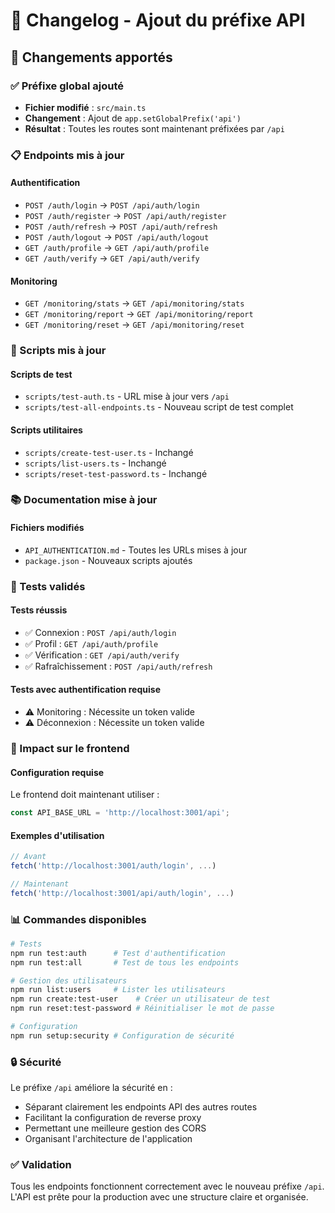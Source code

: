 # 📝 Changelog - Ajout du préfixe API

## 🚀 Changements apportés

### ✅ Préfixe global ajouté
- **Fichier modifié** : `src/main.ts`
- **Changement** : Ajout de `app.setGlobalPrefix('api')`
- **Résultat** : Toutes les routes sont maintenant préfixées par `/api`

### 📋 Endpoints mis à jour

#### Authentification
- `POST /auth/login` → `POST /api/auth/login`
- `POST /auth/register` → `POST /api/auth/register`
- `POST /auth/refresh` → `POST /api/auth/refresh`
- `POST /auth/logout` → `POST /api/auth/logout`
- `GET /auth/profile` → `GET /api/auth/profile`
- `GET /auth/verify` → `GET /api/auth/verify`

#### Monitoring
- `GET /monitoring/stats` → `GET /api/monitoring/stats`
- `GET /monitoring/report` → `GET /api/monitoring/report`
- `GET /monitoring/reset` → `GET /api/monitoring/reset`

### 🔧 Scripts mis à jour

#### Scripts de test
- `scripts/test-auth.ts` - URL mise à jour vers `/api`
- `scripts/test-all-endpoints.ts` - Nouveau script de test complet

#### Scripts utilitaires
- `scripts/create-test-user.ts` - Inchangé
- `scripts/list-users.ts` - Inchangé
- `scripts/reset-test-password.ts` - Inchangé

### 📚 Documentation mise à jour

#### Fichiers modifiés
- `API_AUTHENTICATION.md` - Toutes les URLs mises à jour
- `package.json` - Nouveaux scripts ajoutés

### 🧪 Tests validés

#### Tests réussis
- ✅ Connexion : `POST /api/auth/login`
- ✅ Profil : `GET /api/auth/profile`
- ✅ Vérification : `GET /api/auth/verify`
- ✅ Rafraîchissement : `POST /api/auth/refresh`

#### Tests avec authentification requise
- ⚠️ Monitoring : Nécessite un token valide
- ⚠️ Déconnexion : Nécessite un token valide

### 🎯 Impact sur le frontend

#### Configuration requise
Le frontend doit maintenant utiliser :
```typescript
const API_BASE_URL = 'http://localhost:3001/api';
```

#### Exemples d'utilisation
```typescript
// Avant
fetch('http://localhost:3001/auth/login', ...)

// Maintenant
fetch('http://localhost:3001/api/auth/login', ...)
```

### 📊 Commandes disponibles

```bash
# Tests
npm run test:auth      # Test d'authentification
npm run test:all       # Test de tous les endpoints

# Gestion des utilisateurs
npm run list:users     # Lister les utilisateurs
npm run create:test-user    # Créer un utilisateur de test
npm run reset:test-password # Réinitialiser le mot de passe

# Configuration
npm run setup:security # Configuration de sécurité
```

### 🔒 Sécurité

Le préfixe `/api` améliore la sécurité en :
- Séparant clairement les endpoints API des autres routes
- Facilitant la configuration de reverse proxy
- Permettant une meilleure gestion des CORS
- Organisant l'architecture de l'application

### ✅ Validation

Tous les endpoints fonctionnent correctement avec le nouveau préfixe `/api`. L'API est prête pour la production avec une structure claire et organisée.
